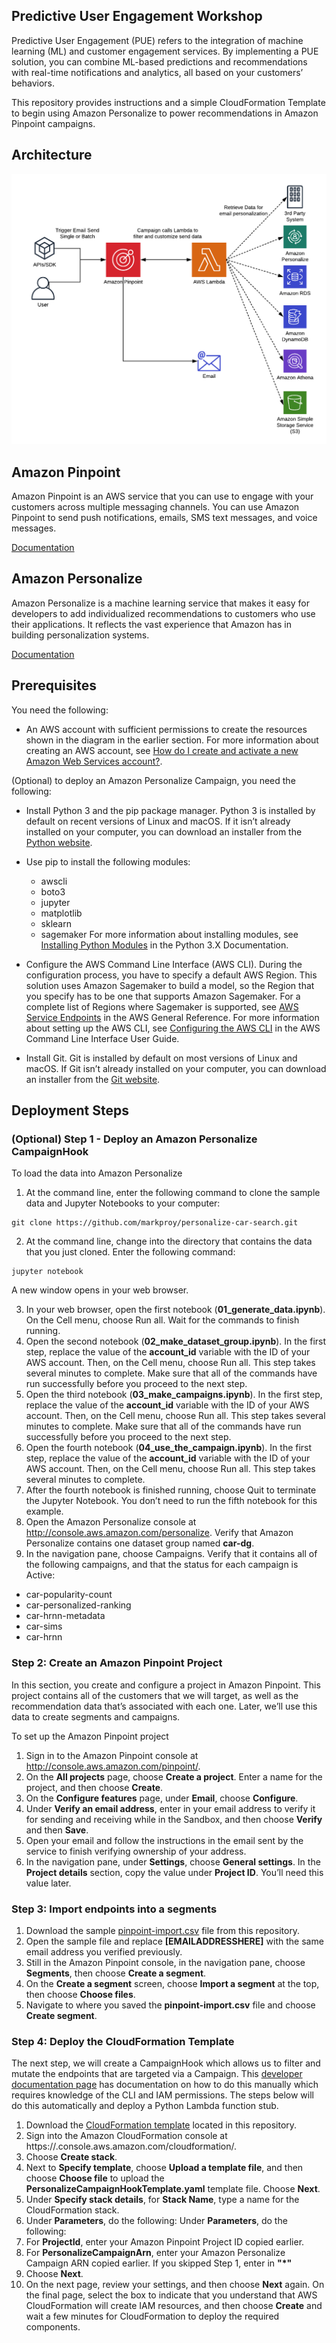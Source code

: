 ## Predictive User Engagement Workshop

Predictive User Engagement (PUE) refers to the integration of machine learning (ML) and customer engagement services. By implementing a PUE solution, you can combine ML-based predictions and recommendations with real-time notifications and analytics, all based on your customers’ behaviors.

This repository provides instructions and a simple CloudFormation Template to begin using Amazon Personalize to power recommendations in Amazon Pinpoint campaigns.

## Architecture

![Screenshot](diagrams/Pinpoint_Campaign_Hook.png)

## Amazon Pinpoint

Amazon Pinpoint is an AWS service that you can use to engage with your customers across multiple messaging channels. You can use Amazon Pinpoint to send push notifications, emails, SMS text messages, and voice messages.

[Documentation](https://docs.aws.amazon.com/pinpoint/index.html)

## Amazon Personalize

Amazon Personalize is a machine learning service that makes it easy for developers to add individualized recommendations to customers who use their applications. It reflects the vast experience that Amazon has in building personalization systems.

[Documentation](https://docs.aws.amazon.com/personalize/)

## Prerequisites

You need the following:

* An AWS account with sufficient permissions to create the resources shown in the diagram in the earlier section. For more information about creating an AWS account, see [How do I create and activate a new Amazon Web Services account?](https://aws.amazon.com/premiumsupport/knowledge-center/create-and-activate-aws-account/).

(Optional) to deploy an Amazon Personalize Campaign, you need the following:
* Install Python 3 and the pip package manager. Python 3 is installed by default on recent versions of Linux and macOS. If it isn’t already installed on your computer, you can download an installer from the [Python website](https://www.python.org/downloads/).
* Use pip to install the following modules:
  * awscli
  * boto3
  * jupyter
  * matplotlib
  * sklearn
  * sagemaker
For more information about installing modules, see [Installing Python Modules](https://docs.python.org/3/installing/index.html) in the Python 3.X Documentation.

* Configure the AWS Command Line Interface (AWS CLI). During the configuration process, you have to specify a default AWS Region. This solution uses Amazon Sagemaker to build a model, so the Region that you specify has to be one that supports Amazon Sagemaker. For a complete list of Regions where Sagemaker is supported, see [AWS Service Endpoints](https://docs.aws.amazon.com/general/latest/gr/rande.html#sagemaker_region) in the AWS General Reference. For more information about setting up the AWS CLI, see [Configuring the AWS CLI](https://docs.aws.amazon.com/cli/latest/userguide/cli-chap-configure.html) in the AWS Command Line Interface User Guide.
* Install Git. Git is installed by default on most versions of Linux and macOS. If Git isn’t already installed on your computer, you can download an installer from the [Git website](https://www.git-scm.com/).

## Deployment Steps

### (Optional) Step 1 - Deploy an Amazon Personalize CampaignHook
To load the data into Amazon Personalize

1. At the command line, enter the following command to clone the sample data and Jupyter Notebooks to your computer:
```
git clone https://github.com/markproy/personalize-car-search.git
```
2. At the command line, change into the directory that contains the data that you just cloned. Enter the following command:
```
jupyter notebook
```
A new window opens in your web browser.

3. In your web browser, open the first notebook (**01_generate_data.ipynb**). On the Cell menu, choose Run all. Wait for the commands to finish running.
4. Open the second notebook (**02_make_dataset_group.ipynb**). In the first step, replace the value of the **account_id** variable with the ID of your AWS account. Then, on the Cell menu, choose Run all. This step takes several minutes to complete. Make sure that all of the commands have run successfully before you proceed to the next step.
5. Open the third notebook (**03_make_campaigns.ipynb**). In the first step, replace the value of the **account_id** variable with the ID of your AWS account. Then, on the Cell menu, choose Run all. This step takes several minutes to complete. Make sure that all of the commands have run successfully before you proceed to the next step.
6. Open the fourth notebook (**04_use_the_campaign.ipynb**). In the first step, replace the value of the **account_id** variable with the ID of your AWS account. Then, on the Cell menu, choose Run all. This step takes several minutes to complete.
7. After the fourth notebook is finished running, choose Quit to terminate the Jupyter Notebook. You don’t need to run the fifth notebook for this example.
8. Open the Amazon Personalize console at http://console.aws.amazon.com/personalize. Verify that Amazon Personalize contains one dataset group named **car-dg**.
9. In the navigation pane, choose Campaigns. Verify that it contains all of the following campaigns, and that the status for each campaign is Active:
  * car-popularity-count
  * car-personalized-ranking
  * car-hrnn-metadata
  * car-sims
  * car-hrnn

### Step 2: Create an Amazon Pinpoint Project
In this section, you create and configure a project in Amazon Pinpoint. This project contains all of the customers that we will target, as well as the recommendation data that’s associated with each one. Later, we’ll use this data to create segments and campaigns.

To set up the Amazon Pinpoint project

1. Sign in to the Amazon Pinpoint console at http://console.aws.amazon.com/pinpoint/.
2. On the **All projects** page, choose **Create a project**. Enter a name for the project, and then choose **Create**.
3. On the **Configure features** page, under **Email**, choose **Configure**.
4. Under **Verify an email address**, enter in your email address to verify it for sending and receiving while in the Sandbox, and then choose **Verify** and then **Save**.
5. Open your email and follow the instructions in the email sent by the service to finish verifying ownership of your address.
6. In the navigation pane, under **Settings**, choose **General settings**. In the **Project details** section, copy the value under **Project ID**. You’ll need this value later.

### Step 3: Import endpoints into a segments

1. Download the sample [pinpoint-import.csv](pinpoint-import.csv) file from this repository.
2. Open the sample file and replace **[EMAILADDRESSHERE]** with the same email address you verified previously.
3. Still in the Amazon Pinpoint console, in the navigation pane, choose **Segments**, then choose **Create a segment**.
4. On the **Create a segment** screen, choose **Import a segment** at the top, then choose **Choose files**.  
5. Navigate to where you saved the **pinpoint-import.csv** file and choose **Create segment**.

### Step 4: Deploy the CloudFormation Template

The next step, we will create a CampaignHook which allows us to filter and mutate the endpoints that are targeted via a Campaign.  This [developer documentation page](https://docs.aws.amazon.com/pinpoint/latest/developerguide/segments-dynamic.html) has documentation on how to do this manually which requires knowledge of the CLI and IAM permissions.  The steps below will do this automatically and deploy a Python Lambda function stub.

1. Download the [CloudFormation template](PersonalizeCampaignHookTemplate.yaml) located in this repository.
2. Sign into the Amazon CloudFormation console at https://.console.aws.amazon.com/cloudformation/.
3. Choose **Create stack**.
4. Next to **Specify template**, choose **Upload a template file**, and then choose **Choose file** to upload the **PersonalizeCampaignHookTemplate.yaml** template file. Choose **Next**.
5. Under **Specify stack details**, for **Stack Name**, type a name for the CloudFormation stack.
6. Under **Parameters**, do the following:
Under **Parameters**, do the following:
  1. For **ProjectId**, enter your Amazon Pinpoint Project ID copied earlier.
  2. For **PersonalizeCampaignArn**, enter your Amazon Personalize Campaign ARN copied earlier.  If you skipped Step 1, enter in **"\*"**
7. Choose **Next**.
8. On the next page, review your settings, and then choose **Next** again. On the final page, select the box to indicate that you understand that AWS CloudFormation will create IAM resources, and then choose **Create** and wait a few minutes for CloudFormation to deploy the required components.
